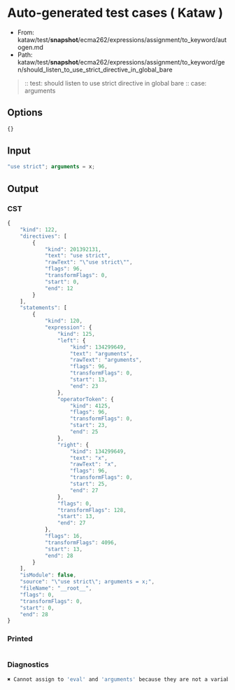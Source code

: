 # Auto-generated test cases ( Kataw )
- From: kataw/test/__snapshot__/ecma262/expressions/assignment/to_keyword/autogen.md
- Path: kataw/test/__snapshot__/ecma262/expressions/assignment/to_keyword/gen/should_listen_to_use_strict_directive_in_global_bare
> :: test: should listen to use strict directive in global bare
> :: case: arguments
## Options

`````js
{}
`````
## Input

`````js
"use strict"; arguments = x;
`````
## Output

### CST

```javascript
{
    "kind": 122,
    "directives": [
        {
            "kind": 201392131,
            "text": "use strict",
            "rawText": "\"use strict\"",
            "flags": 96,
            "transformFlags": 0,
            "start": 0,
            "end": 12
        }
    ],
    "statements": [
        {
            "kind": 120,
            "expression": {
                "kind": 125,
                "left": {
                    "kind": 134299649,
                    "text": "arguments",
                    "rawText": "arguments",
                    "flags": 96,
                    "transformFlags": 0,
                    "start": 13,
                    "end": 23
                },
                "operatorToken": {
                    "kind": 4125,
                    "flags": 96,
                    "transformFlags": 0,
                    "start": 23,
                    "end": 25
                },
                "right": {
                    "kind": 134299649,
                    "text": "x",
                    "rawText": "x",
                    "flags": 96,
                    "transformFlags": 0,
                    "start": 25,
                    "end": 27
                },
                "flags": 0,
                "transformFlags": 128,
                "start": 13,
                "end": 27
            },
            "flags": 16,
            "transformFlags": 4096,
            "start": 13,
            "end": 28
        }
    ],
    "isModule": false,
    "source": "\"use strict\"; arguments = x;",
    "fileName": "__root__",
    "flags": 0,
    "transformFlags": 0,
    "start": 0,
    "end": 28
}
```

### Printed

```javascript

```

### Diagnostics

```javascript
✖ Cannot assign to 'eval' and 'arguments' because they are not a variable - start: 23, end: 25

```

